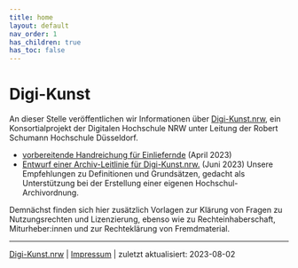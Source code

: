 ```yaml
---
title: home
layout: default
nav_order: 1
has_children: true
has_toc: false
---
```


# Digi-Kunst 

An dieser Stelle veröffentlichen wir Informationen über [Digi-Kunst.nrw](https://www.rsh-duesseldorf.de/musikhochschule/wir-ueber-uns/digi-kunstnrw/), ein Konsortialprojekt der Digitalen Hochschule NRW unter Leitung der Robert Schumann Hochschule Düsseldorf.  

- [vorbereitende Handreichung für Einliefernde](./docs/Handreichung) (April 2023)
- [Entwurf einer Archiv-Leitlinie für Digi-Kunst.nrw.](./docs/assets/2023-06-07_Archiv-Leitlinie_Digi-Kunst.nrw_Entwurf.pdf) (Juni 2023) Unsere Empfehlungen zu Definitionen und Grundsätzen, gedacht als Unterstützung bei der Erstellung einer eigenen Hochschul-Archivordnung.

Demnächst finden sich hier zusätzlich Vorlagen zur Klärung von Fragen zu Nutzungsrechten und Lizenzierung, ebenso wie zu  Rechteinhaberschaft, Miturheber:innen und zur Rechteklärung von Fremdmaterial.



---
[Digi-Kunst.nrw](https://www.rsh-duesseldorf.de/musikhochschule/wir-ueber-uns/digi-kunstnrw/) | [Impressum](https://www.rsh-duesseldorf.de/service/datenschutz-impressum) | zuletzt aktualisiert: 2023-08-02